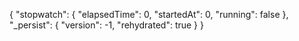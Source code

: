 {
    "stopwatch": {
        "elapsedTime": 0,
        "startedAt": 0,
        "running": false
    },
    "_persist": {
        "version": -1,
        "rehydrated": true
    }
}
